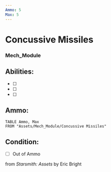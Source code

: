 ```yaml
---
Ammo: 5
Max: 5
---
```


# Concussive Missiles
### Mech_Module


## Abilities:


- [ ] 

- [ ] 

- [ ] 

## Ammo:
```dataview
TABLE Ammo, Max
FROM "Assets/Mech_Module/Concussive Missiles"
```


## Condition:
- [ ] Out of Ammo

from *Starsmith: Assets* by Eric Bright